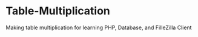 # Table-Multiplication
Making table multiplication for learning PHP, Database, and FilleZilla Client
